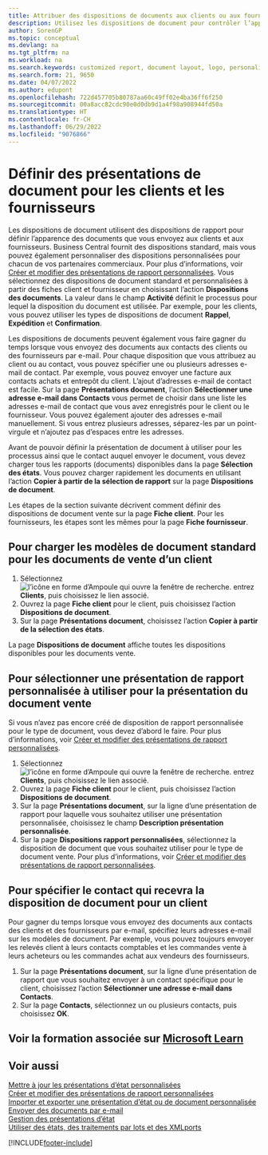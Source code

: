 ```yaml
---
title: Attribuer des dispositions de documents aux clients ou aux fournisseurs
description: Utilisez les dispositions de document pour contrôler l’apparence et le format des documents tels que les factures et les commandes que vous envoyez aux clients et aux fournisseurs.
author: SorenGP
ms.topic: conceptual
ms.devlang: na
ms.tgt_pltfrm: na
ms.workload: na
ms.search.keywords: customized report, document layout, logo, personalize
ms.search.form: 21, 9650
ms.date: 04/07/2022
ms.author: edupont
ms.openlocfilehash: 722d457705b80787aa60c49ff02e4ba36ff6f250
ms.sourcegitcommit: 00a8acc82cdc90e0d0db9d1a4f98a908944fd50a
ms.translationtype: HT
ms.contentlocale: fr-CH
ms.lasthandoff: 06/29/2022
ms.locfileid: "9076866"
---
```

# <a name="define-document-layouts-for-customers-and-vendors"></a>Définir des présentations de document pour les clients et les fournisseurs

Les dispositions de document utilisent des dispositions de rapport pour définir l’apparence des documents que vous envoyez aux clients et aux fournisseurs. Business Central fournit des dispositions standard, mais vous pouvez également personnaliser des dispositions personnalisées pour chacun de vos partenaires commerciaux. Pour plus d’informations, voir [Créer et modifier des présentations de rapport personnalisées](ui-how-create-custom-report-layout.md). Vous sélectionnez des dispositions de document standard et personnalisées à partir des fiches client et fournisseur en choisissant l’action **Dispositions des documents**. La valeur dans le champ **Activité** définit le processus pour lequel la disposition du document est utilisée. Par exemple, pour les clients, vous pouvez utiliser les types de dispositions de document **Rappel**, **Expédition** et **Confirmation**.

Les dispositions de documents peuvent également vous faire gagner du temps lorsque vous envoyez des documents aux contacts des clients ou des fournisseurs par e-mail. Pour chaque disposition que vous attribuez au client ou au contact, vous pouvez spécifier une ou plusieurs adresses e-mail de contact. Par exemple, vous pouvez envoyer une facture aux contacts achats et entrepôt du client. L’ajout d’adresses e-mail de contact est facile. Sur la page **Présentations document**, l’action **Sélectionner une adresse e-mail dans Contacts** vous permet de choisir dans une liste les adresses e-mail de contact que vous avez enregistrés pour le client ou le fournisseur. Vous pouvez également ajouter des adresses e-mail manuellement. Si vous entrez plusieurs adresses, séparez-les par un point-virgule et n’ajoutez pas d’espaces entre les adresses.

Avant de pouvoir définir la présentation de document à utiliser pour les processus ainsi que le contact auquel envoyer le document, vous devez charger tous les rapports (documents) disponibles dans la page **Sélection des états**. Vous pouvez charger rapidement les documents en utilisant l’action **Copier à partir de la sélection de rapport** sur la page **Dispositions de document**.

Les étapes de la section suivante décrivent comment définir des dispositions de document vente sur la page **Fiche client**. Pour les fournisseurs, les étapes sont les mêmes pour la page **Fiche fournisseur**.

## <a name="to-load-the-standard-document-layouts-for-sales-documents-for-a-customer"></a>Pour charger les modèles de document standard pour les documents de vente d’un client

1. Sélectionnez ![l’icône en forme d’Ampoule qui ouvre la fenêtre de recherche.](media/ui-search/search_small.png "Dites-moi ce que vous voulez faire") entrez **Clients**, puis choisissez le lien associé.
2. Ouvrez la page **Fiche client** pour le client, puis choisissez l’action **Dispositions de document**.
3. Sur la page **Présentations document**, choisissez l’action **Copier à partir de la sélection des états**.

La page **Dispositions de document** affiche toutes les dispositions disponibles pour les documents vente. 

## <a name="to-select-a-custom-report-layout-to-use-for-the-sales-document-layout"></a>Pour sélectionner une présentation de rapport personnalisée à utiliser pour la présentation du document vente

Si vous n’avez pas encore créé de disposition de rapport personnalisée pour le type de document, vous devez d’abord le faire. Pour plus d’informations, voir [Créer et modifier des présentations de rapport personnalisées](ui-how-create-custom-report-layout.md).

1. Sélectionnez ![l’icône en forme d’Ampoule qui ouvre la fenêtre de recherche.](media/ui-search/search_small.png "Dites-moi ce que vous voulez faire") entrez **Clients**, puis choisissez le lien associé.
2. Ouvrez la page **Fiche client** pour le client, puis choisissez l’action **Dispositions de document**.
3. Sur la page **Présentations document**, sur la ligne d’une présentation de rapport pour laquelle vous souhaitez utiliser une présentation personnalisée, choisissez le champ **Description présentation personnalisée**.
4. Sur la page **Dispositions rapport personnalisées**, sélectionnez la disposition de document que vous souhaitez utiliser pour le type de document vente. Pour plus d’informations, voir [Créer et modifier des présentations de rapport personnalisées](ui-how-create-custom-report-layout.md).

## <a name="to-specify-which-contact-will-receive-which-document-layout-for-a-customer"></a>Pour spécifier le contact qui recevra la disposition de document pour un client

Pour gagner du temps lorsque vous envoyez des documents aux contacts des clients et des fournisseurs par e-mail, spécifiez leurs adresses e-mail sur les modèles de document. Par exemple, vous pouvez toujours envoyer les relevés client à leurs contacts comptables et les commandes vente à leurs acheteurs ou les commandes achat aux vendeurs des fournisseurs.

1. Sur la page **Présentations document**, sur la ligne d’une présentation de rapport que vous souhaitez envoyer à un contact spécifique pour le client, choisissez l’action **Sélectionner une adresse e-mail dans Contacts**.
2. Sur la page **Contacts**, sélectionnez un ou plusieurs contacts, puis choisissez **OK**.

## <a name="see-related-training-at-microsoft-learn"></a>Voir la formation associée sur [Microsoft Learn](/learn/modules/change-documents-dynamics-365-business-central/)

## <a name="see-also"></a>Voir aussi

[Mettre à jour les présentations d’état personnalisées](ui-update-report-layouts.md)  
[Créer et modifier des présentations de rapport personnalisées](ui-how-create-custom-report-layout.md)  
[Importer et exporter une présentation d’état ou de document personnalisée](ui-how-import-and-export-report-layout.md)  
[Envoyer des documents par e-mail](ui-how-send-documents-email.md)  
[Gestion des présentations d’état](ui-manage-report-layouts.md)  
[Utiliser des états, des traitements par lots et des XMLports](ui-work-report.md)  


[!INCLUDE[footer-include](includes/footer-banner.md)]